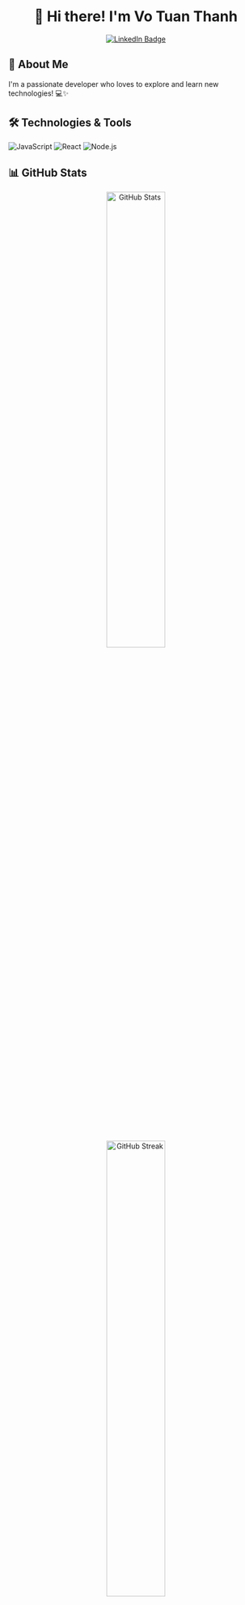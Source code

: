 <h1 align="center">👋 Hi there! I'm Vo Tuan Thanh </h1>

<p align="center">
  <a href="https://www.linkedin.com/in/vtthanh04/" target="_blank" rel="noopener noreferrer">
    <img src="https://img.shields.io/badge/LinkedIn-blue?style=for-the-badge&logo=linkedin&logoColor=white" alt="LinkedIn Badge"/>
  </a>
</p>

## 🚀 About Me

I'm a passionate developer who loves to explore and learn new technologies! 💻✨

## 🛠️ Technologies & Tools
![JavaScript](https://img.shields.io/badge/JavaScript-F7DF1E?style=for-the-badge&logo=javascript&logoColor=black)
![React](https://img.shields.io/badge/React-61DAFB?style=for-the-badge&logo=react&logoColor=black)
![Node.js](https://img.shields.io/badge/Node.js-43853D?style=for-the-badge&logo=node.js&logoColor=white)

## 📊 GitHub Stats

<div align="center">
  <img src="https://github-readme-stats.vercel.app/api?username=Azzurriii&theme=ocean_dark&hide_border=false&show_icons=true&include_all_commits=true&count_private=true" alt="GitHub Stats" width="48%"/>
  <br/>
  <img src="https://github-readme-stats.vercel.app/api/top-langs/?username=Azzurriii&theme=ocean_dark&hide_border=false&include_all_commits=false&count_private=false&layout=compact" alt="GitHub Streak" width="48%"/>
</div>

## 🏆 GitHub Trophies

<div align="center">
  <img src="https://github-profile-trophy.vercel.app/?username=Azzurriii&theme=radical&no-frame=true&no-bg=true&column=4&margin-w=15&margin-h=15" alt="GitHub Trophies"/>
</div>
